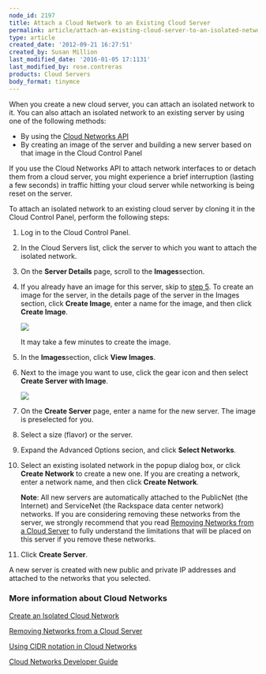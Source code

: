 ```yaml
---
node_id: 2197
title: Attach a Cloud Network to an Existing Cloud Server
permalink: article/attach-an-existing-cloud-server-to-an-isolated-network
type: article
created_date: '2012-09-21 16:27:51'
created_by: Susan Million
last_modified_date: '2016-01-05 17:1131'
last_modified_by: rose.contreras
products: Cloud Servers
body_format: tinymce
---
```


When you create a new cloud server, you can attach an isolated network
to it. You can also attach an isolated network to an existing server by
using one of the following methods:

-   By using the [Cloud Networks
    API](http://docs.rackspace.com/networks/api/v2/cn-devguide/content/ch_preface.html)
-   By creating an image of the server and building a new server based
    on that image in the Cloud Control Panel

If you use the Cloud Networks API to attach network interfaces to or
detach them from a cloud server, you might experience a brief
interruption (lasting a few seconds) in traffic hitting your cloud
server while networking is being reset on the server.

To attach an isolated network to an existing cloud server by cloning it
in the Cloud Control Panel, perform the following steps:

1.  Log in to the Cloud Control Panel.
2.  In the Cloud Servers list, click the server to which you want to
    attach the isolated network.
3.  On the **Server Details** page, scroll to the **Images**section.
4.  If you already have an image for this server, skip to [step
    5](#step4). To create an image for the server, in the details page
    of the server in the Images section, click **Create Image**, enter a
    name for the image, and then click **Create Image**.

    ![](/knowledge_center/sites/default/files/field/image/2197-1.png)

    It may take a few minutes to create the image.

5.  In the **Images**section, click **View Images**.
6.  Next to the image you want to use, click the gear icon and then
    select **Create Server with Image**.

    ![](/knowledge_center/sites/default/files/field/image/Create%20Server%20from%20Image%20for%20Cloud%20Networks_1.png)

7.  On the **Create Server** page, enter a name for the new server. The
    image is preselected for you.
8.  Select a size (flavor) or the server.
9.  Expand the Advanced Options secion, and click **Select Networks**.
10. Select an existing isolated network in the popup dialog box, or
    click **Create Network** to create a new one. If you are creating a
    network, enter a network name, and then click **Create Network**.

    **Note**: All new servers are automatically attached to the
    PublicNet (the Internet) and ServiceNet (the Rackspace data center
    network) networks. If you are considering removing these networks
    from the server, we strongly recommend that you read [Removing
    Networks from a Cloud
    Server](http://www.rackspace.com/knowledge_center/article/removing-networks-from-a-cloud-server "Remove Networks from a Cloud Server")
    to fully understand the limitations that will be placed on this
    server if you remove these networks.

11. Click **Create Server**.

 

A new server is created with new public and private IP addresses and
attached to the networks that you selected.

### More information about Cloud Networks

[Create an Isolated Cloud
Network](http://www.rackspace.com/knowledge_center/article/create-an-isolated-cloud-network-and-attach-it-to-a-server "Attach an Isolated Network to a New Cloud Server")

[Removing Networks from a Cloud
Server](http://www.rackspace.com/knowledge_center/article/removing-networks-from-a-cloud-server "Removing Networks from a Cloud Server")

[Using CIDR notation in Cloud
Networks](http://www.rackspace.com/knowledge_center/article/using-cidr-notation-in-cloud-networks "CIDR Notation")

[Cloud Networks Developer
Guide](http://docs.rackspace.com/networks/api/v2/cn-devguide/ "Cloud Networks Developer Guide")

